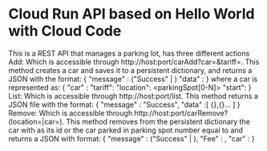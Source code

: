 # Cloud Run API based on Hello World with Cloud Code

This is a REST API that manages a parking lot, has three different actions
    	Add: Which is accessible through http://host:port/carAdd?car=<carid>&tariff=<tariff>. This method creates a car and saves it to a persistent dictionary, and returns a JSON with the format:
	{
		"message" : ("Success" | <errorMessage>)
		<if No Error>"data" : <car>
	}
	where a car is represented as:
	{
		"car" : <carid>
		"tariff": <tariff>
		"location": <parkingSpot[0-N]>
		"start": <startDateTime>
	}
	List: Which is accessible through http://host:port/list. This method returns a JSON file with the format:
	{
		"message" : "Success",
		"data" :[
			{<car1>},{<car2>}...
		]
	}
	Remove: Which is accessible through http://host:port/carRemove?(location=<parkingSpot>|car=<carid>). This method removes from the persistent dictionary the car with <carid> as its id or the car parked in parking spot number equal to <parkingSpot> and returns a JSON with format:
	{
		"message" : ("Success" | <errorMessage>),
                "Fee" : <fee>,
		"car" : <just removed car with finish parking time added>
	} 
